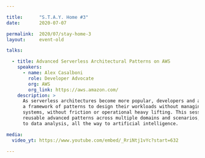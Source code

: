 ```yaml
---

title:      "S.T.A.Y. Home #3"
date:       2020-07-07

permalink:  2020/07/stay-home-3
layout:     event-old

talks:

  - title: Advanced Serverless Architectural Patterns on AWS
    speakers:
      - name: Alex Casalboni
        role: Developer Advocate
        org: AWS
        org_link: https://aws.amazon.com/
    description: >
      As serverless architectures become more popular, developers and architects need
      a framework of patterns to design their workloads without managing servers or operating
      systems, without friction or operational heavy lifting. This session will describe
      reusable advanced patterns across multiple domains and scenarios, from web development
      to data analysis, all the way to artificial intelligence.

media:
  video_yt: https://www.youtube.com/embed/_RriNtj1vYc?start=632

---
```

